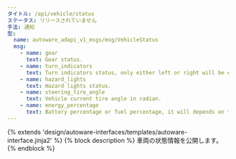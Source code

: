 ```yaml
---
タイトル: /api/vehicle/status
ステータス: リリースされていません
手法: 通知
型:
  name: autoware_adapi_v1_msgs/msg/VehicleStatus
  msg:
    - name: gear
      text: Gear status.
    - name: turn_indicators
      text: Turn indicators status, only either left or right will be enabled.
    - name: hazard_lights
      text: Hazard lights status.
    - name: steering_tire_angle
      text: Vehicle current tire angle in radian.
    - name: energy_percentage
      text: Battery percentage or fuel percentage, it will depends on the vehicle.
---
```


{% extends 'design/autoware-interfaces/templates/autoware-interface.jinja2' %}
{% block description %}
車両の状態情報を公開します。
{% endblock %}

